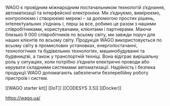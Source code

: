 
WAGO є провідним міжнародним постачальником технологій з’єднання, автоматизації та інтерфейсної електроніки. Ми з’єднуємо, вимірюємо, контролюємо і створюємо мережі – за допомогою простих рішень, інтелектуальних з’єднань і, перш за все, робимо це разом з нашими співробітниками, користувачами, клієнтами і партнерами. Маючи близько 9 000 співробітників по всьому світу, ми завжди поруч для наших клієнтів по всьому світу.
Продукція WAGO використовується по всьому світу в промислових установках, енергопостачанні, технологічних та будівельних технологіях, машинобудуванні та будівництві, а також у транспортній техніці. Вона відіграє вирішальну роль у ситуаціях, коли потрібно з’єднати електричні проводи або керувати складними системами автоматизації. Надійність і безпека продукції WAGO допомагають забезпечити безперебійну роботу пристроїв і систем.

[[WAGO starter kit]] 
[[IoT]]
[[CODESYS 3.5]]
[[Docker]]


https://wago.ua/